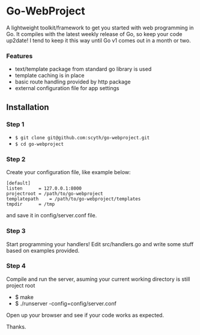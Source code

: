 Go-WebProject
=============

A lightweight toolkit/framework to get you started with web programming in Go.
It compiles with the latest weekly release of Go, so keep your code up2date! I tend to keep it this way until Go v1 comes out in a month or two.


### Features

* text/template package from standard go library is used
* template caching is in place
* basic route handling provided by http package
* external configuration file for app settings


Installation
------------

### Step 1

* `$ git clone git@github.com:scyth/go-webproject.git`
* `$ cd go-webproject`


### Step 2

Create your configuration file, like example below:

	[default]
	listen		= 127.0.0.1:8000
	projectroot	= /path/to/go-webproject
	templatepath	= /path/to/go-webproject/templates
	tmpdir		= /tmp

and save it in config/server.conf file.

### Step 3

Start programming your handlers! Edit src/handlers.go and write some stuff based on examples provided.

### Step 4

Compile and run the server, asuming your current working directory is still project root

* $ make
* $ ./runserver -config=config/server.conf

Open up your browser and see if your code works as expected.

Thanks.
